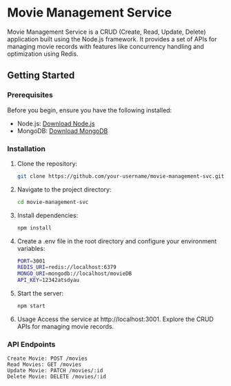 # Movie Management Service

Movie Management Service is a CRUD (Create, Read, Update, Delete) application built using the Node.js framework. It provides a set of APIs for managing movie records with features like concurrency handling and optimization using Redis.

## Getting Started

### Prerequisites

Before you begin, ensure you have the following installed:

- Node.js: [Download Node.js](https://nodejs.org/)
- MongoDB: [Download MongoDB](https://www.mongodb.com/try/download/community)

### Installation

1. Clone the repository:

   ```bash
   git clone https://github.com/your-username/movie-management-svc.git

2. Navigate to the project directory:

    ```bash
    cd movie-management-svc

3. Install dependencies:

    ```bash
    npm install
4. Create a .env file in the root directory and configure your environment variables:
    ```bash
    PORT=3001
    REDIS_URI=redis://localhost:6379
    MONGO_URI=mongodb://localhost/movieDB
    API_KEY=12342atsdyau
    ```

5. Start the server:
    ```bash
    npm start
    ```
6. Usage
    Access the service at http://localhost:3001.
    Explore the CRUD APIs for managing movie records.


### API Endpoints
    Create Movie: POST /movies
    Read Movies: GET /movies
    Update Movie: PATCH /movies/:id
    Delete Movie: DELETE /movies/:id